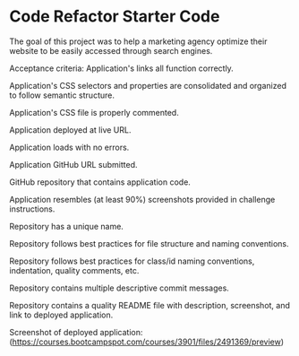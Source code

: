 # Code Refactor Starter Code
The goal of this project was to help a marketing agency optimize their website to be easily accessed through search engines. 

Acceptance criteria: 
Application's links all function correctly.

Application's CSS selectors and properties are consolidated and organized to follow semantic structure.

Application's CSS file is properly commented.

Application deployed at live URL.

Application loads with no errors.

Application GitHub URL submitted.

GitHub repository that contains application code.

Application resembles (at least 90%) screenshots provided in challenge instructions.

Repository has a unique name.

Repository follows best practices for file structure and naming conventions.

Repository follows best practices for class/id naming conventions, indentation, quality comments, etc.

Repository contains multiple descriptive commit messages.

Repository contains a quality README file with description, screenshot, and link to deployed application.

Screenshot of deployed application: (https://courses.bootcampspot.com/courses/3901/files/2491369/preview)

